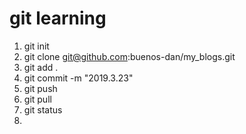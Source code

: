 # git learning
1. git init
2. git clone git@github.com:buenos-dan/my_blogs.git
3. git add .
4. git commit -m "2019.3.23"
5. git push
6. git pull
7. git status
8. 